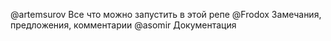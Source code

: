 @artemsurov
Все что можно запустить в этой репе
@Frodox
Замечания, предложения, комментарии
@asomir
Документация 